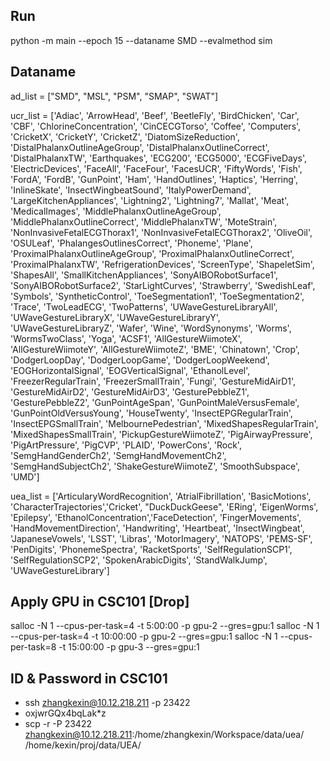 ## Run
python -m main --epoch 15 --dataname SMD --evalmethod sim


## Dataname 
ad_list = ["SMD", "MSL", "PSM", "SMAP", "SWAT"]

ucr_list = ['Adiac', 'ArrowHead', 'Beef', 'BeetleFly', 'BirdChicken', 'Car', 'CBF', 'ChlorineConcentration',
     'CinCECGTorso', 'Coffee', 'Computers', 'CricketX', 'CricketY', 'CricketZ', 'DiatomSizeReduction',
     'DistalPhalanxOutlineAgeGroup', 'DistalPhalanxOutlineCorrect', 'DistalPhalanxTW', 'Earthquakes',
     'ECG200', 'ECG5000', 'ECGFiveDays', 'ElectricDevices', 'FaceAll', 'FaceFour', 'FacesUCR', 'FiftyWords',
     'Fish', 'FordA', 'FordB', 'GunPoint', 'Ham', 'HandOutlines', 'Haptics', 'Herring', 'InlineSkate',
     'InsectWingbeatSound', 'ItalyPowerDemand', 'LargeKitchenAppliances', 'Lightning2', 'Lightning7',
     'Mallat', 'Meat', 'MedicalImages', 'MiddlePhalanxOutlineAgeGroup', 'MiddlePhalanxOutlineCorrect',
     'MiddlePhalanxTW', 'MoteStrain', 'NonInvasiveFetalECGThorax1', 'NonInvasiveFetalECGThorax2',
     'OliveOil', 'OSULeaf', 'PhalangesOutlinesCorrect', 'Phoneme', 'Plane', 'ProximalPhalanxOutlineAgeGroup',
     'ProximalPhalanxOutlineCorrect', 'ProximalPhalanxTW', 'RefrigerationDevices', 'ScreenType', 'ShapeletSim',
     'ShapesAll', 'SmallKitchenAppliances', 'SonyAIBORobotSurface1', 'SonyAIBORobotSurface2', 'StarLightCurves',
     'Strawberry', 'SwedishLeaf', 'Symbols', 'SyntheticControl', 'ToeSegmentation1', 'ToeSegmentation2', 'Trace',
     'TwoLeadECG', 'TwoPatterns', 'UWaveGestureLibraryAll', 'UWaveGestureLibraryX', 'UWaveGestureLibraryY',
     'UWaveGestureLibraryZ', 'Wafer', 'Wine', 'WordSynonyms', 'Worms', 'WormsTwoClass', 'Yoga', 'ACSF1',
     'AllGestureWiimoteX', 'AllGestureWiimoteY', 'AllGestureWiimoteZ', 'BME', 'Chinatown', 'Crop', 'DodgerLoopDay',
     'DodgerLoopGame', 'DodgerLoopWeekend', 'EOGHorizontalSignal', 'EOGVerticalSignal', 'EthanolLevel',
     'FreezerRegularTrain', 'FreezerSmallTrain', 'Fungi', 'GestureMidAirD1', 'GestureMidAirD2', 'GestureMidAirD3',
     'GesturePebbleZ1', 'GesturePebbleZ2', 'GunPointAgeSpan', 'GunPointMaleVersusFemale', 'GunPointOldVersusYoung',
     'HouseTwenty', 'InsectEPGRegularTrain', 'InsectEPGSmallTrain', 'MelbournePedestrian', 'MixedShapesRegularTrain',
     'MixedShapesSmallTrain', 'PickupGestureWiimoteZ', 'PigAirwayPressure', 'PigArtPressure', 'PigCVP', 'PLAID',
     'PowerCons', 'Rock', 'SemgHandGenderCh2', 'SemgHandMovementCh2', 'SemgHandSubjectCh2', 'ShakeGestureWiimoteZ',
     'SmoothSubspace', 'UMD']

uea_list = ['ArticularyWordRecognition', 'AtrialFibrillation', 'BasicMotions', 'CharacterTrajectories','Cricket', "DuckDuckGeese", 'ERing', 'EigenWorms', 'Epilepsy', 'EthanolConcentration','FaceDetection', 'FingerMovements', 'HandMovementDirection', 'Handwriting', 'Heartbeat',
    'InsectWingbeat', 'JapaneseVowels', 'LSST', 'Libras', 'MotorImagery', 'NATOPS', 'PEMS-SF',
    'PenDigits', 'PhonemeSpectra', 'RacketSports', 'SelfRegulationSCP1', 'SelfRegulationSCP2',
    'SpokenArabicDigits', 'StandWalkJump', 'UWaveGestureLibrary']


## Apply GPU in CSC101 [Drop]
salloc -N 1 --cpus-per-task=4 -t 5:00:00 -p gpu-2 --gres=gpu:1
salloc -N 1 --cpus-per-task=4 -t 10:00:00 -p gpu-2 --gres=gpu:1
salloc -N 1 --cpus-per-task=8 -t 15:00:00 -p gpu-3 --gres=gpu:1
## ID & Password in CSC101
- ssh zhangkexin@10.12.218.211 -p 23422
- oxjwrGQx4bqLak*z
- scp -r -P 23422 zhangkexin@10.12.218.211:/home/zhangkexin/Workspace/data/uea/ /home/kexin/proj/data/UEA/